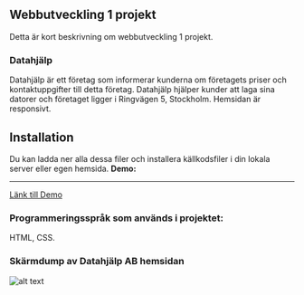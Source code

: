 ## Webbutveckling 1 projekt
Detta är kort beskrivning om webbutveckling 1 projekt.
### Datahjälp
Datahjälp är ett företag som informerar kunderna om företagets priser och kontaktuppgifter till detta företag. Datahjälp hjälper kunder att laga sina datorer och företaget ligger i Ringvägen 5, Stockholm. Hemsidan är responsivt.

## Installation
Du kan ladda ner alla dessa filer och installera källkodsfiler i din lokala server eller egen hemsida.
**Demo:**
___
[Länk till Demo](http://studenter.miun.se/~faha1801/dt057g/projekt/hemsidan_webutveckling%201/index.html)
### Programmeringsspråk som används i projektet:
HTML, CSS.
### Skärmdump av Datahjälp AB hemsidan
![alt text](https://github.com/fadihanna123/schoolwork/blob/master/screenshot.png "Screenshot av hemsidan")

